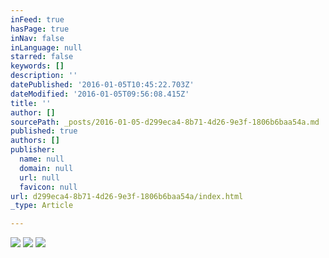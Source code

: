 ```yaml
---
inFeed: true
hasPage: true
inNav: false
inLanguage: null
starred: false
keywords: []
description: ''
datePublished: '2016-01-05T10:45:22.703Z'
dateModified: '2016-01-05T09:56:08.415Z'
title: ''
author: []
sourcePath: _posts/2016-01-05-d299eca4-8b71-4d26-9e3f-1806b6baa54a.md
published: true
authors: []
publisher:
  name: null
  domain: null
  url: null
  favicon: null
url: d299eca4-8b71-4d26-9e3f-1806b6baa54a/index.html
_type: Article

---
```

![](https://the-grid-user-content.s3-us-west-2.amazonaws.com/477039e3-7c59-4ae1-8502-648187fbab69.jpg)
![](https://the-grid-user-content.s3-us-west-2.amazonaws.com/c8fc4c23-5043-432d-9a23-6a365125b6a5.jpg)
![](https://the-grid-user-content.s3-us-west-2.amazonaws.com/b298c42f-5ffe-4d96-866b-78249b46cf21.jpg)